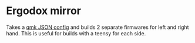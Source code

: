 # Ergodox mirror

Takes a [qmk JSON config](https://config.qmk.fm/#/) and builds 2 separate firmwares for left and right hand. This is useful for builds with a teensy for each side.
